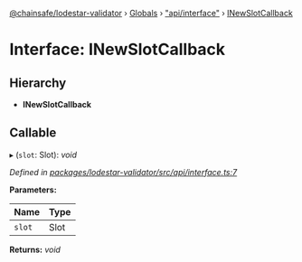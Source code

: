[@chainsafe/lodestar-validator](../README.md) › [Globals](../globals.md) › ["api/interface"](../modules/_api_interface_.md) › [INewSlotCallback](_api_interface_.inewslotcallback.md)

# Interface: INewSlotCallback

## Hierarchy

* **INewSlotCallback**

## Callable

▸ (`slot`: Slot): *void*

*Defined in [packages/lodestar-validator/src/api/interface.ts:7](https://github.com/ChainSafe/lodestar/blob/618cb3037/packages/lodestar-validator/src/api/interface.ts#L7)*

**Parameters:**

Name | Type |
------ | ------ |
`slot` | Slot |

**Returns:** *void*
